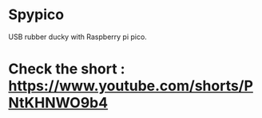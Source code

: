 # Spypico
USB rubber ducky with Raspberry pi pico.

# Check the short : https://www.youtube.com/shorts/PNtKHNWO9b4
